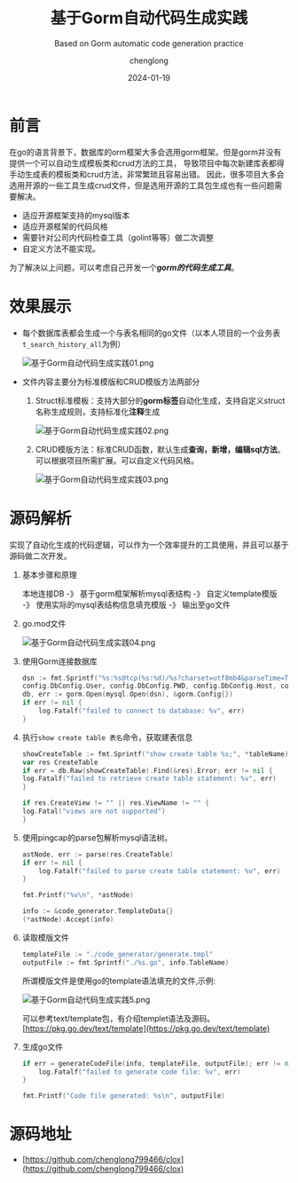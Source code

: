 ﻿---
layout:     post
title:      基于Gorm自动代码生成实践
subtitle:   Based on Gorm automatic code generation practice
date:       2024-01-19
author:     chenglong
header-img: img/post-bg-ios9-web.jpg
catalog: true
tags:

- Mysql
- Golang

---

# 前言

在go的语言背景下，数据库的orm框架大多会选用gorm框架。但是gorm并没有提供一个可以自动生成模板类和crud方法的工具，
导致项目中每次新建库表都得手动生成表的模板类和crud方法，非常繁琐且容易出错。
因此，很多项目大多会选用开源的一些工具生成crud文件，但是选用开源的工具包生成也有一些问题需要解决。

- 适应开源框架支持的mysql版本
- 适应开源框架的代码风格
- 需要针对公司内代码检查工具（golint等等）做二次调整
- 自定义方法不能实现。

为了解决以上问题，可以考虑自己开发一个***gorm的代码生成工具***。

# 效果展示

- 每个数据库表都会生成一个与表名相同的go文件（以本人项目的一个业务表`t_search_history_all`为例）

  ![基于Gorm自动代码生成实践01.png](https://chenglong799466.github.io/img/基于Gorm自动代码生成实践01.png)

- 文件内容主要分为标准模版和CRUD模版方法两部分
    1. Struct标准模板：支持大部分的**gorm标签**自动化生成，支持自定义struct名称生成规则，支持标准化**注释**生成

       ![基于Gorm自动代码生成实践02.png](https://chenglong799466.github.io/img/基于Gorm自动代码生成实践02.png)
  
    2. CRUD模版方法：标准CRUD函数，默认生成**查询，新增，编辑sql方法**。可以根据项目所需扩展。可以自定义代码风格。
  
       ![基于Gorm自动代码生成实践03.png](https://chenglong799466.github.io/img/基于Gorm自动代码生成实践03.png)

# 源码解析

实现了自动化生成的代码逻辑，可以作为一个效率提升的工具使用，并且可以基于源码做二次开发。

1. 基本步骤和原理

   本地连接DB -》 基于gorm框架解析mysql表结构 -》 自定义template模版 -》 使用实际的mysql表结构信息填充模版 -》 输出至go文件
2. go.mod文件

   ![基于Gorm自动代码生成实践04.png](https://chenglong799466.github.io/img/基于Gorm自动代码生成实践04.png)
3. 使用Gorm连接数据库

    ```go
    dsn := fmt.Sprintf("%s:%s@tcp(%s:%d)/%s?charset=utf8mb4&parseTime=True&loc=Local",
    config.DbConfig.User, config.DbConfig.PWD, config.DbConfig.Host, config.DbConfig.Port, config.DbConfig.DataBase)
	db, err := gorm.Open(mysql.Open(dsn), &gorm.Config{})
    if err != nil {
        log.Fatalf("failed to connect to database: %v", err)
    }
    ```
4. 执行`show create table 表名`命令，获取建表信息

   ```go
   showCreateTable := fmt.Sprintf("show create table %s;", *tableName)
   var res CreateTable
   if err = db.Raw(showCreateTable).Find(&res).Error; err != nil {
   log.Fatalf("failed to retrieve create table statement: %v", err)
   }

   if res.CreateView != "" || res.ViewName != "" {
   log.Fatal("views are not supported")
   }
   ```

5. 使用pingcap的parse包解析mysql语法树。

    ```go
	astNode, err := parse(res.CreateTable)
	if err != nil {
		log.Fatalf("failed to parse create table statement: %v", err)
	}

	fmt.Printf("%v\n", *astNode)

	info := &code_generator.TemplateData{}
	(*astNode).Accept(info)
    ```

6. 读取模版文件

    ```go
    templateFile := "./code_generator/generate.tmpl"
    outputFile := fmt.Sprintf("./%s.go", info.TableName)

    ```

   所谓模版文件是使用go的template语法填充的文件,示例:

   ![基于Gorm自动代码生成实践5.png](https://chenglong799466.github.io/img/基于Gorm自动代码生成实践05.png)

   可以参考text/template包，有介绍templet语法及源码。[https://pkg.go.dev/text/template](https://pkg.go.dev/text/template)

7. 生成go文件

    ```go
    if err = generateCodeFile(info, templateFile, outputFile); err != nil {
		log.Fatalf("failed to generate code file: %v", err)
	}

	fmt.Printf("Code file generated: %s\n", outputFile)
    ```

# 源码地址

- [https://github.com/chenglong799466/clox](https://github.com/chenglong799466/clox)
 




